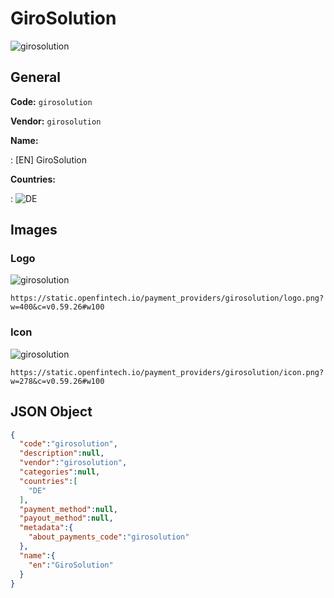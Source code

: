 
# GiroSolution 
![girosolution](https://static.openfintech.io/payment_providers/girosolution/logo.png?w=400&c=v0.59.26#w100)  

## General 
 
**Code:** `girosolution` 
 
**Vendor:** `girosolution` 
 
**Name:** 
 
:	[EN] GiroSolution 
 
 
**Countries:** 
 
:	![DE](https://cdnjs.cloudflare.com/ajax/libs/flag-icon-css/3.3.0/flags/4x3/de.svg#w24)  

## Images 

### Logo 
 
![girosolution](https://static.openfintech.io/payment_providers/girosolution/logo.png?w=400&c=v0.59.26#w100)  

```
https://static.openfintech.io/payment_providers/girosolution/logo.png?w=400&c=v0.59.26#w100
```  

### Icon 
 
![girosolution](https://static.openfintech.io/payment_providers/girosolution/icon.png?w=278&c=v0.59.26#w100)  

```
https://static.openfintech.io/payment_providers/girosolution/icon.png?w=278&c=v0.59.26#w100
```  

## JSON Object 

```json
{
  "code":"girosolution",
  "description":null,
  "vendor":"girosolution",
  "categories":null,
  "countries":[
    "DE"
  ],
  "payment_method":null,
  "payout_method":null,
  "metadata":{
    "about_payments_code":"girosolution"
  },
  "name":{
    "en":"GiroSolution"
  }
}
```  
